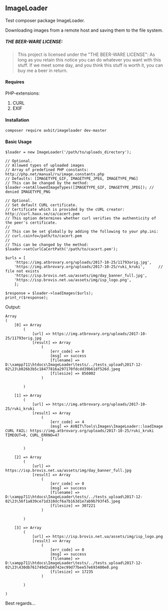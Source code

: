 ## ImageLoader
Test composer package ImageLoader. 

Downloading images from a remote host and saving them to the file system.

##### THE BEER-WARE LICENSE:
> This project is licensed under the "THE BEER-WARE LICENSE":
> As long as you retain this notice you can do whatever you want with this stuff.
> If we meet some day, and you think this stuff is worth it, you can buy me a beer in return.


#### Requires
PHP-extensions:
1. CURL
2. EXIF

#### Installation
```
composer require avbit/imageloader dev-master
```

#### Basic Usage
```
$loader = new ImageLoader('/path/to/uploads_directory');
```

```
// Optional.
// Allowed types of uploaded images
// Array of predefined PHP constants: http://php.net/manual/ru/image.constants.php
// Defaults: [IMAGETYPE_GIF, IMAGETYPE_JPEG, IMAGETYPE_PNG]
// This can be changed by the method:
$loader->setAllowedImageTypes([IMAGETYPE_GIF, IMAGETYPE_JPEG]); // denied IMAGETYPE_PNG
```

```
// Optional.
// Set default CURL certificate.
// Certificate which is provided by the cURL creator: http://curl.haxx.se/ca/cacert.pem
// This option determines whether curl verifies the authenticity of the peer's certificate.
//
// This can be set globally by adding the following to your php.ini:
// curl.cainfo=/path/to/cacert.pem
//
// This can be changed by the method:
$loader->setCurlCaCertPath('/path/to/cacert.pem');
```
```
$urls = [
    'https://img.atbrovary.org/uploads/2017-10-25/11793orig.jpg',
    'https://img.atbrovary.org/uploads/2017-10-25/ruki_kruki',      // file not exists
    'https://isp.brovis.net.ua/assets/img/day_banner_full.jpg',
    'https://isp.brovis.net.ua/assets/img/isp_logo.png',
	];

$response = $loader->loadImages($urls);
print_r($response);
```
Output:
```
Array
(
    [0] => Array
        (
            [url] => https://img.atbrovary.org/uploads/2017-10-25/11793orig.jpg
            [result] => Array
                (
                    [err_code] => 0
                    [msg] => success
                    [filename] => D:\xampp711\htdocs\ImageLoader\tests/../tests_upload\2017-12-02\23\b026b3b5c18477816a297170fdcdd39b61df526d.jpeg
                    [filesize] => 856002
                )

        )

    [1] => Array
        (
            [url] => https://img.atbrovary.org/uploads/2017-10-25/ruki_kruki
            [result] => Array
                (
                    [err_code] => 4
                    [msg] => AVBIT\Tools\Images\ImageLoader::loadImage CURL FAIL: https://img.atbrovary.org/uploads/2017-10-25/ruki_kruki TIMEOUT=0, CURL_ERRNO=47
                )

        )

    [2] => Array
        (
            [url] => https://isp.brovis.net.ua/assets/img/day_banner_full.jpg
            [result] => Array
                (
                    [err_code] => 0
                    [msg] => success
                    [filename] => D:\xampp711\htdocs\ImageLoader\tests/../tests_upload\2017-12-02\23\56f1a839ce71d310dcf6a7b163d1e7ab9b793f45.jpeg
                    [filesize] => 307221
                )

        )

    [3] => Array
        (
            [url] => https://isp.brovis.net.ua/assets/img/isp_logo.png
            [result] => Array
                (
                    [err_code] => 0
                    [msg] => success
                    [filename] => D:\xampp711\htdocs\ImageLoader\tests/../tests_upload\2017-12-02\23\430db761749d2ab0742ec99d77bee57e693400e0.png
                    [filesize] => 17235
                )

        )

)
```

Best regards...